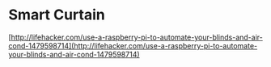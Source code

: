 # Smart Curtain

[http://lifehacker.com/use-a-raspberry-pi-to-automate-your-blinds-and-air-cond-1479598714](http://lifehacker.com/use-a-raspberry-pi-to-automate-your-blinds-and-air-cond-1479598714)



